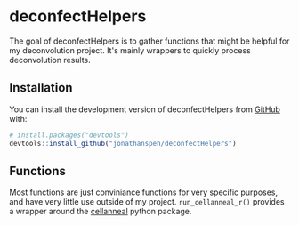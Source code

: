 
# deconfectHelpers

<!-- badges: start -->
<!-- badges: end -->

The goal of deconfectHelpers is to gather functions that might be helpful for my deconvolution project. It's mainly wrappers to quickly process deconvolution results.

## Installation

You can install the development version of deconfectHelpers from [GitHub](https://github.com/) with:

``` r
# install.packages("devtools")
devtools::install_github("jonathanspeh/deconfectHelpers")
```

## Functions
Most functions are just conviniance functions for very specific purposes, and have very little use outside of my project.
`run_cellanneal_r()` provides a wrapper around the [cellanneal](https://github.com/LiBuchauer/cellanneal) python package. 



